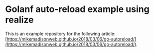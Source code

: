 # Golanf auto-reload example using realize
This is an example repository for the following article: [https://mikemadisonweb.github.io/2018/03/06/go-autoreload/](https://mikemadisonweb.github.io/2018/03/06/go-autoreload/).
